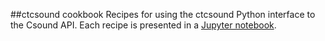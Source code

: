 ##ctcsound cookbook
Recipes for using the ctcsound Python interface to the Csound API. Each recipe
is presented in a [Jupyter notebook](http://jupyter.org/).
